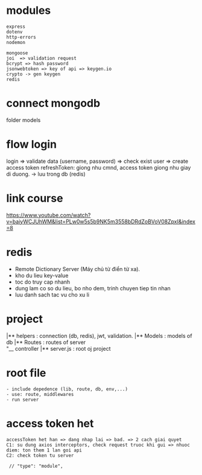 # modules

    express
    dotenv
    http-errors
    nodemon

    mongoose
    joi  => validation request
    bcrypt => hash password
    jsonwebtoken => key of api => keygen.io
    crypto -> gen keygen
    redis

# connect mongodb

folder models

# flow login

login => validate data (username, password) => check exist user => create access token
refreshToken: giong nhu cmnd, access token giong nhu giay di duong. -> luu trong db (redis)

# link course

https://www.youtube.com/watch?v=baiyWCJUhWM&list=PLw0w5s5b9NK5m3558bDRdZoBVoV08ZpxI&index=8

# redis

- Remote Dictionary Server (Máy chủ từ điển từ xa).
- kho du lieu key-value
- toc do truy cap nhanh
- dung lam co so du lieu, bo nho dem, trinh chuyen tiep tin nhan
- luu danh sach tac vu cho xu li

# project

|** helpers : connection (db, redis), jwt, validation.
|** Models : models of db
|** Routes : routes of server  
"\_\_ controller
|** server.js : root oj project

# root file

    - include depedence (lib, route, db, env,...)
    - use: route, middlewares
    - run server

# access token het

    accessToken het han => dang nhap lai => bad. => 2 cach giai quyet
    C1: su dung axios interceptors, check request truoc khi gui => nhuoc diem: ton them 1 lan goi api
    C2: check token tu server

     // "type": "module",
